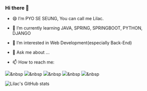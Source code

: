 ### Hi there 👋

- 😄 I’m PYO SE SEUNG, You can call me Lilac.

- 🌱 I’m currently learning JAVA, SPRING, SPRINGBOOT, PYTHON, DJANGO

- 🤔 I’m interested in Web Development(especially Back-End) 

- 💬 Ask me about ...

- 📫 How to reach me: 


<img src="https://img.shields.io/badge/Python-3766AB?style=flat-square&logo=Python&logoColor=white"/></a>&nbsp
<img src="https://img.shields.io/badge/Django-3766AB?style=flat-square&logo=Python&logoColor=white"/></a>&nbsp
<img src="https://img.shields.io/badge/JAVA-3766AB?style=flat-square&logo=Python&logoColor=white"/></a>&nbsp
<img src="https://img.shields.io/badge/SpringBoot-3766AB?style=flat-square&logo=Python&logoColor=white"/></a>&nbsp
<img src="https://img.shields.io/badge/VisualStudioCode-3766AB?style=flat-square&logo=Python&logoColor=white"/></a>&nbsp


![Lilac's GitHub stats](https://github-readme-stats.vercel.app/api?username=PYOSESEUNG&show_icons=true&theme=onedark)

<!--
**PYOSESEUNG/PYOSESEUNG** is a ✨ _special_ ✨ repository because its `README.md` (this file) appears on your GitHub profile.

Here are some ideas to get you started:

- 🔭 I’m currently working on ...



- 👯 I’m looking to collaborate on ...







-  Pronouns: ...

- ⚡ Fun fact: ...
-->
